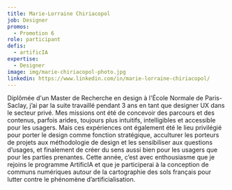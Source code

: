 ```yaml
---
title: Marie-Lorraine Chiriacopol
job: Designer
promos:
  - Promotion 6
role: participant
defis:
  - artificIA
expertise:
  - Designer
image: img/marie-chiriacopol-photo.jpg
linkedin: https://www.linkedin.com/in/marie-lorraine-chiriacopol/
---
```


Diplômée d'un Master de Recherche en design à l'École Normale de Paris-Saclay, j’ai par la suite travaillé pendant 3 ans en tant que designer UX dans le secteur privé. Mes missions ont été de concevoir des parcours et des contenus, parfois arides, toujours plus intuitifs, intelligibles et accessible pour les usagers. Mais ces expériences ont également été le lieu privilégié pour porter le design comme fonction stratégique, acculturer les porteurs de projets aux méthodologie de design et les sensibiliser aux questions d’usages, et finalement de créer du sens aussi bien pour les usagers que pour les parties prenantes. Cette année, c’est avec enthousiasme que je rejoins le programme ArtificIA et que je participerai à la conception de communs numériques autour de la cartographie des sols français pour lutter contre le phénomène d’artificialisation.
